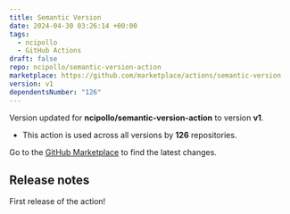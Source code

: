 ```yaml
---
title: Semantic Version
date: 2024-04-30 03:26:14 +00:00
tags:
  - ncipollo
  - GitHub Actions
draft: false
repo: ncipollo/semantic-version-action
marketplace: https://github.com/marketplace/actions/semantic-version
version: v1
dependentsNumber: "126"
---
```



Version updated for **ncipollo/semantic-version-action** to version **v1**.
- This action is used across all versions by **126** repositories.

Go to the [GitHub Marketplace](https://github.com/marketplace/actions/semantic-version) to find the latest changes.

## Release notes

First release of the action!

